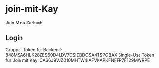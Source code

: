 # join-mit-Kay
Join Mina Zarkesh

## Login
Gruppe: 
Token für Backend: 848MSA6HLK28ZES60D4LDV7DSIDBDOSA4TSPOBAX
Single-Use
Token für Join mit Kay: CA66J9VJZ010MHTW4IAFVKAPKFNFFP7F129MWRPE
